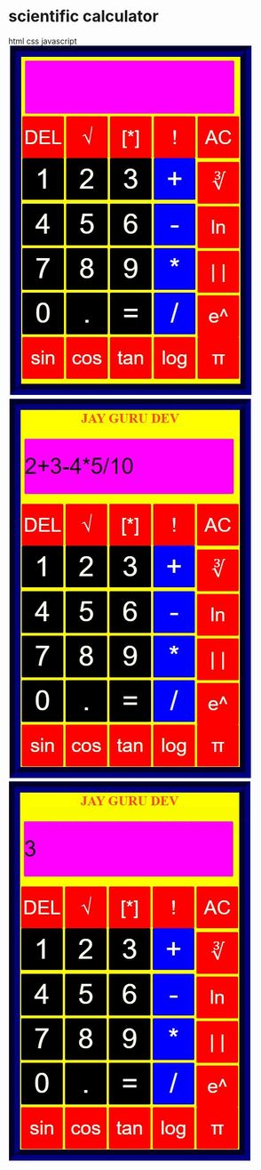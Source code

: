 # scientific calculator
html css javascript
<img src="scientific.png">
<img src="scientific1.png"><br>
<img src="scientific2.png">
